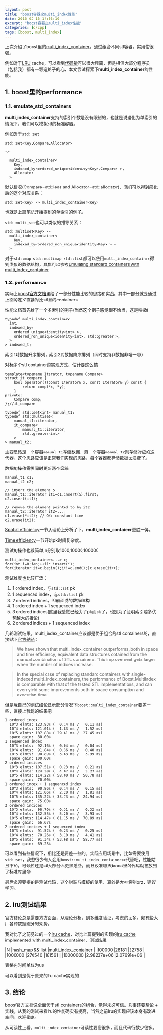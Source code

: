 ```yaml
---
layout: post
title: "boost容器之multi_index性能"
date: 2018-02-13 14:56:10
excerpt: "boost容器之multi_index性能"
categories: [c/cpp]
tags: [boost, multi_index]
---
```


上次介绍了boost里的[multi_index_container](http://izualzhy.cn/c/cpp/2018/02/03/boost-multi-index)，通过组合不同stl容器，实用性很强。

例如对于[LRU](https://en.wikipedia.org/wiki/Cache_replacement_policies#LRU) cache，可以看到[代码量](https://github.com/yingshin/Tiny-Tools/blob/master/cache/multi_index_lru.cp)可以很大精简，但是相信大部分程序员（包括我）都有一颗造轮子的心，本文尝试探索下**multi_index_container**的性能。

<!--more-->

## 1. boost里的performance

### 1.1. emulate_std_containers

**multi_index_container**支持的索引个数是没有限制的，也就是说退化为单索引的情况下，我们可以模拟stl的标准容器。

例如对于`std::set`

```
std::set<Key,Compare,Allocator>

->

  multi_index_container<
    Key,
    indexed_by<ordered_unique<identity<Key>,Compare> >,
    Allocator
  >
```

默认情况(Compare=std::less<Key> and Allocator=std::allocator<Key>)，我们可以得到简化后的这个对应关系：

```
std::set<Key> -> multi_index_container<Key>
```

也就是上篇笔记开始提到的单索引的例子。

`std::multi_set`也可以类似的推导关系：

```
std::multiset<Key> ->
  multi_index_container<
    Key,
    indexed_by<ordered_non_unique<identity<Key> > >
  >
```

对于`std::map std::multimap std::list`都可以使用`multi_index_container`得到类似的数据结构，具体可以参考[Emulating standard containers with multi_index_container
](http://www.boost.org/doc/libs/1_66_0/libs/multi_index/doc/tutorial/techniques.html#emulate_std_containers)

### 1.2. performance

实际上[boost官方文档](http://www.boost.org/doc/libs/1_66_0/libs/multi_index/doc/performance.html)里给了一部分性能比较的思路和实战。其中一部分就是通过上面的定义直接对比stl里的containers.

性能文档首先给了一个多索引的例子(当然这个例子感觉很不恰当，这是啥😱)

```
typedef multi_index_container<
  int,
  indexed_by<
    ordered_unique<identity<int> >,
    ordered_non_unique<identity<int>, std::greater >,
  >
> indexed_t;
```
索引1对数据升序排列，索引2对数据降序排列（同时支持非数据非唯一😅）

对标多个stl container的实现方式，估计要这么搞

```
template<typename Iterator, typename Compare>
struct it_compare {
    bool operator()(const Iterator& x, const Iterator& y) const {
        return comp(*x, *y);
    }
private:
    Compare comp;
};//it_compare

typedef std::set<int> manual_t1;
typedef std::multiset<
    manual_t1::iterator,
    it_compare<
        manual_t1::iterator,
        std::greater<int>
    >
> manual_t2;
```

主要思路是一个容器`manual_t1`存储数据，另一个容器`manual_t2`则存储对应的迭代器，这个思路应该是正常我们实现的思路，每个容器都存储数据太浪费了。

数据的操作需要同时更新两个容器

```
manual_t1 c1;
manual_t2 c2;

// insert the element 5
manual_t1::iterator it1=c1.insert(5).first;
c2.insert(it1);

// remove the element pointed to by it2
manual_t2::iterator it2=...;
c1.erase(*it2); // OK: constant time
c2.erase(it2);
```

[Spatial efficiency](http://www.boost.org/doc/libs/1_66_0/libs/multi_index/doc/performance.html#spatial_efficiency)一节从理论上分析了下，**multi_index_contaienr**更胜一筹。

[Time efficiency](http://www.boost.org/doc/libs/1_66_0/libs/multi_index/doc/performance.html#time_efficiency)一节开始pk时间复杂度。

测试的操作也很简单,n分别取1000,10000,100000

```
multi_index_container<...> c;
for(int i=0;i<n;++i)c.insert(i);
for(iterator it=c.begin();it!=c.end();)c.erase(it++);
```

测试维度也比较广泛：
1. 1 ordered index，与`std::set` pk
2. 1 sequenced index，与`std::list` pk
3. 2 ordered indices，即前面说的数据结构
4. 1 ordered index + 1 sequenced index
5. 3 ordered indices(这里我感觉已经为了pk而pk了，也是为了证明索引越多优势越大的推论)
6. 2 ordered indices + 1 sequenced index

几轮测试结果，multi_index_container应该都是优于组合的stl containers的，直接贴下[官方结论](http://www.boost.org/doc/libs/1_66_0/libs/multi_index/doc/performance.html#conclusions)：

> We have shown that multi_index_container outperforms, both in space and time efficiency, equivalent data structures obtained from the manual combination of STL containers. This improvement gets larger when the number of indices increase.

>In the special case of replacing standard containers with single-indexed multi_index_containers, the performance of Boost.MultiIndex is comparable with that of the tested STL implementations, and can even yield some improvements both in space consumption and execution time.

但是我自己的测试结论显示部分情况下`boost::multi_index_container`要差一些，直接上我跑的结果吧

```
1 ordered index
  10^3 elmts: 123.93% (  0.14 ms /   0.11 ms)
  10^4 elmts: 121.01% (  1.83 ms /   1.52 ms)
  10^5 elmts: 107.88% ( 29.61 ms /  27.45 ms)
  space gain:  80.00%
1 sequenced index
  10^3 elmts:  92.16% (  0.04 ms /   0.04 ms)
  10^4 elmts:  91.84% (  0.36 ms /   0.40 ms)
  10^5 elmts:  90.89% (  3.63 ms /   3.99 ms)
  space gain: 100.00%
2 ordered indices
  10^3 elmts: 107.51% (  0.23 ms /   0.21 ms)
  10^4 elmts: 124.30% (  4.07 ms /   3.27 ms)
  10^5 elmts: 114.22% ( 58.00 ms /  50.78 ms)
  space gain:  70.00%
1 ordered index + 1 sequenced index
  10^3 elmts:  90.86% (  0.14 ms /   0.15 ms)
  10^4 elmts: 121.06% (  2.20 ms /   1.81 ms)
  10^5 elmts: 135.22% ( 33.73 ms /  24.94 ms)
  space gain:  75.00%
3 ordered indices
  10^3 elmts:  98.70% (  0.31 ms /   0.32 ms)
  10^4 elmts: 132.55% (  5.20 ms /   3.93 ms)
  10^5 elmts: 114.47% ( 81.15 ms /  70.89 ms)
  space gain:  66.67%
2 ordered indices + 1 sequenced index
  10^3 elmts:  91.52% (  0.23 ms /   0.25 ms)
  10^4 elmts:  70.26% (  3.10 ms /   4.41 ms)
  10^5 elmts:  91.34% ( 53.68 ms /  58.77 ms)
  space gain:  69.23%
```

可以看到有些情况下，相比还是要差一些的。实际应用场景中，比如需要使用`std::set`，我想很少有人会用`boost::multi_index_container<>`代替吧，性能姑且不论，可读性还是stl大部分人更熟悉些，而且没准哪天boost里的代码就被放到了标准库里😎

最后必须要提的是[测试代码](http://www.boost.org/doc/libs/1_66_0/libs/multi_index/perf/test_perf.cpp)，这个封装与模板的使用，真的是大神级别orz，建议学习。

## 2. lru测试结果

官方结论总是需要方方面面，从理论分析，到多维度验证，考虑的太多。颇有些大厂各种数据跑分的架势。

我对比了之前见过的一个[lru cache](https://github.com/yingshin/Tiny-Tools/blob/master/cache/hash_map_list_lru.cpp)，对比上篇提到的实现的[lru cache implemented with multi_index_container](https://github.com/yingshin/Tiny-Tools/blob/master/cache/multi_index_lru.cpp)，测试结果

|N  |hash_map && list  |multi_index_container  |
|100000  |28181  |22758  |
|1000000  |270540  |181561  |
|10000000  |2.98237e+06  |2.07691e+06  |

表格内时间单位为us

可以看到是优于原来的lru cache实现的

## 3. 结论

boost官方文档说全面优于stl containers的组合，觉得未必可信。凡事还要理论 + 实践，从我的测试来看lru的性能确实有提高，当然之前lru的实现应该本身有改进空间，欢迎指点。

从可读性上看，`multi_index_container`可读性要高很多，而且代码行数少很多。
